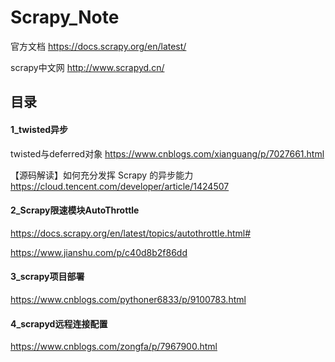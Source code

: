 # Scrapy_Note

官方文档  https://docs.scrapy.org/en/latest/

scrapy中文网  http://www.scrapyd.cn/

## 目录

#### 1_twisted异步

twisted与deferred对象 https://www.cnblogs.com/xianguang/p/7027661.html

【源码解读】如何充分发挥 Scrapy 的异步能力 https://cloud.tencent.com/developer/article/1424507

#### 2_Scrapy限速模块AutoThrottle

https://docs.scrapy.org/en/latest/topics/autothrottle.html#

https://www.jianshu.com/p/c40d8b2f86dd

#### 3_scrapy项目部署

https://www.cnblogs.com/pythoner6833/p/9100783.html

#### 4_scrapyd远程连接配置

https://www.cnblogs.com/zongfa/p/7967900.html

